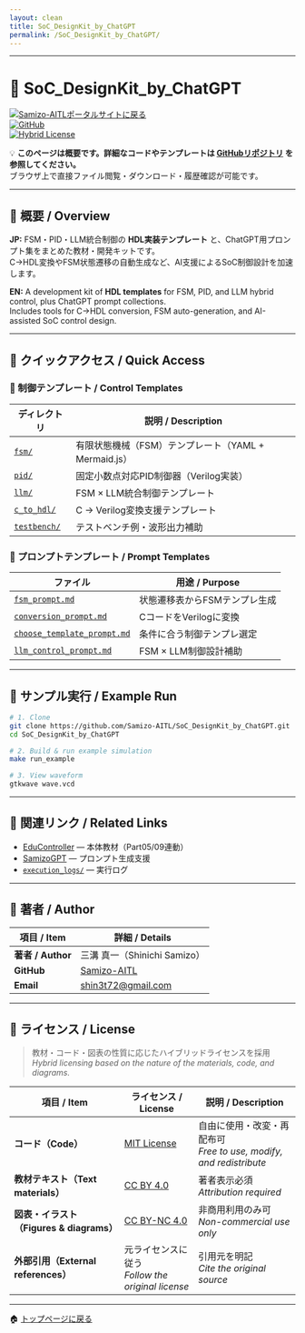 ```yaml
---
layout: clean
title: SoC_DesignKit_by_ChatGPT
permalink: /SoC_DesignKit_by_ChatGPT/
---
```


---

# 🧩 SoC_DesignKit_by_ChatGPT
[![Samizo-AITLポータルサイトに戻る](https://img.shields.io/badge/Samizo--AITL%20ポータルサイトに戻る-brightgreen)](https://samizo-aitl.github.io/)  
[![GitHub](https://img.shields.io/badge/GitHub-Open%20Repo-black?logo=github)](https://github.com/Samizo-AITL/EduController/tree/main/SoC_DesignKit_by_ChatGPT)  
[![Hybrid License](https://img.shields.io/badge/license-Hybrid-blueviolet)](#-ライセンス--license)

💡 **このページは概要です。詳細なコードやテンプレートは [GitHubリポジトリ](https://github.com/Samizo-AITL/EduController/tree/main/SoC_DesignKit_by_ChatGPT) を参照してください。**  
ブラウザ上で直接ファイル閲覧・ダウンロード・履歴確認が可能です。

---

## 📖 概要 / Overview

**JP:** FSM・PID・LLM統合制御の **HDL実装テンプレート** と、ChatGPT用プロンプト集をまとめた教材・開発キットです。  
C→HDL変換やFSM状態遷移の自動生成など、AI支援によるSoC制御設計を加速します。

**EN:** A development kit of **HDL templates** for FSM, PID, and LLM hybrid control, plus ChatGPT prompt collections.  
Includes tools for C→HDL conversion, FSM auto-generation, and AI-assisted SoC control design.

---

## 🚀 クイックアクセス / Quick Access

### 🎯 制御テンプレート / Control Templates

| ディレクトリ | 説明 / Description |
|--------------|--------------------|
| [`fsm/`](fsm/) | 有限状態機械（FSM）テンプレート（YAML + Mermaid.js） |
| [`pid/`](pid/) | 固定小数点対応PID制御器（Verilog実装） |
| [`llm/`](llm/) | FSM × LLM統合制御テンプレート |
| [`c_to_hdl/`](c_to_hdl/) | C → Verilog変換支援テンプレート |
| [`testbench/`](testbench/) | テストベンチ例・波形出力補助 |

### 💬 プロンプトテンプレート / Prompt Templates

| ファイル | 用途 / Purpose |
|----------|---------------|
| [`fsm_prompt.md`](prompts/control_templates/fsm_prompt.md) | 状態遷移表からFSMテンプレ生成 |
| [`conversion_prompt.md`](prompts/control_templates/conversion_prompt.md) | CコードをVerilogに変換 |
| [`choose_template_prompt.md`](prompts/control_templates/choose_template_prompt.md) | 条件に合う制御テンプレ選定 |
| [`llm_control_prompt.md`](prompts/control_templates/llm_control_prompt.md) | FSM × LLM制御設計補助 |

---

## 🧪 サンプル実行 / Example Run

```bash
# 1. Clone
git clone https://github.com/Samizo-AITL/SoC_DesignKit_by_ChatGPT.git
cd SoC_DesignKit_by_ChatGPT

# 2. Build & run example simulation
make run_example

# 3. View waveform
gtkwave wave.vcd
```

---

## 📘 関連リンク / Related Links

- [EduController](https://samizo-aitl.github.io/EduController/) — 本体教材（Part05/09連動）  
- [SamizoGPT](https://samizo-aitl.github.io/SamizoGPT/) — プロンプト生成支援  
- [`execution_logs/`](execution_logs/) — 実行ログ  

---

## 👤 **著者 / Author**

| 項目 / Item | 詳細 / Details |
|-------------|----------------|
| **著者 / Author** | 三溝 真一（Shinichi Samizo） |
| **GitHub** | [Samizo-AITL](https://github.com/Samizo-AITL) |
| **Email** | [shin3t72@gmail.com](mailto:shin3t72@gmail.com) |

---

## 📄 **ライセンス / License**

> 教材・コード・図表の性質に応じたハイブリッドライセンスを採用  
> *Hybrid licensing based on the nature of the materials, code, and diagrams.*

| 項目 / Item | ライセンス / License | 説明 / Description |
|-------------|----------------------|--------------------|
| **コード（Code）** | [MIT License](https://opensource.org/licenses/MIT) | 自由に使用・改変・再配布可<br>*Free to use, modify, and redistribute* |
| **教材テキスト（Text materials）** | [CC BY 4.0](https://creativecommons.org/licenses/by/4.0/) | 著者表示必須<br>*Attribution required* |
| **図表・イラスト（Figures & diagrams）** | [CC BY-NC 4.0](https://creativecommons.org/licenses/by-nc/4.0/) | 非商用利用のみ可<br>*Non-commercial use only* |
| **外部引用（External references）** | 元ライセンスに従う<br>*Follow the original license* | 引用元を明記<br>*Cite the original source* |

---

🏠 [トップページに戻る](https://samizo-aitl.github.io/EduController/)

